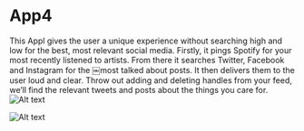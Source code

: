 # App4
This Appl gives the user a unique experience without searching high and low for the best, most relevant social media.
Firstly, it pings Spotify for your most recently listened to artists. From there it searches Twitter, Facebook and
Instagram for the ￼most talked about posts. It then delivers them to the user loud and clear. Throw out adding and
deleting handles from your feed, we’ll find the relevant tweets and posts about the things you care for.
![Alt text](/../<App4>/http://postimg.org/image/iiki1ytpd/?raw=true "Optional Title")


![Alt text](http://postimg.org/image/iiki1ytpd/)
